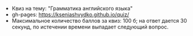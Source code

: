 * Квиз на тему: "Грамматика английского языка"
* gh-pages: https://kseniashvydko.github.io/quiz/
* Максимальное количество баллов за квиз: 100 б; на ответ дается 30 секунд, по истечении времени выпадает следующий вопрос.
